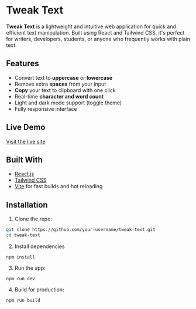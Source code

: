 # Tweak Text

**Tweak Text** is a lightweight and intuitive web application for quick and efficient text manipulation. Built using React and Tailwind CSS, it's perfect for writers, developers, students, or anyone who frequently works with plain text.

## Features

- Convert text to **uppercase** or **lowercase**
- Remove extra **spaces** from your input
- **Copy** your text to clipboard with one click
- Real-time **character and word count**
- Light and dark mode support (toggle theme)
- Fully responsive interface

## Live Demo

[Visit the live site](https://tweak-text.netlify.app/)

## Built With

- [React.js](https://reactjs.org/)
- [Tailwind CSS](https://tailwindcss.com/)
- [Vite](https://vitejs.dev/) for fast builds and hot reloading

## Installation

1. Clone the repo:

```bash
git clone https://github.com/your-username/tweak-text.git
cd tweak-text
```

2. Install dependencies

```
npm install
```

3. Run the app:

```
npm run dev
```

4. Build for production:

```
npm run build
```

